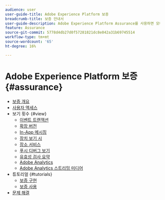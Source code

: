 ```yaml
---
audience: user
user-guide-title: Adobe Experience Platform 보증
breadcrumb-title: 보증 안내서
user-guide-description: Adobe Experience Platform Assurance를 사용하면 모바일 애플리케이션 내에서 데이터를 수집하거나 경험을 제공하는 방법을 검사, 증명, 시뮬레이션 및 확인할 수 있습니다.
feature: Assurance
source-git-commit: 5778d4db27d0f57281821dc8e042a31b69745514
workflow-type: tm+mt
source-wordcount: '65'
ht-degree: 16%

---
```



# Adobe Experience Platform 보증 {#assurance}

- [보증 개요](./home.md)
- [사용자 액세스](./user-access.md)
- 보기 횟수 {#view}
   - [이벤트 트랜잭션](./views/event-transactions.md)
   - [확장 버전](./views/extension-versions.md)
   - [In-App 메시징](./views/in-app-messaging.md)
   - [장치 보기 시](./views/on-device-views.md)
   - [장소 서비스](./views/places-service.md)
   - [푸시 디버그 보기](./views/push-debug-view.md)
   - [유효성 검사 요약](./views/validation-summary.md)
   - [Adobe Analytics](./views/adobe-analytics.md)
   - [Adobe Analytics 스트리밍 미디어](./views/adobe-analytics-streaming-media.md)
- 튜토리얼 {#tutorials}
   - [보증 구현](./tutorials/implement-assurance.md)
   - [보증 사용](./tutorials/using-assurance.md)
- [문제 해결](./troubleshooting.md)